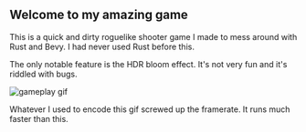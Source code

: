 ## Welcome to my amazing game

This is a quick and dirty roguelike shooter game I made to mess around with Rust and Bevy. I had never used Rust before this.

The only notable feature is the HDR bloom effect. It's not very fun and it's riddled with bugs. 

![gameplay gif](demo.gif "Amazing Gameplay")

Whatever I used to encode this gif screwed up the framerate. It runs much faster than this.
